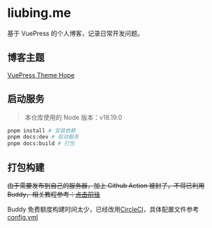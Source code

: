 # liubing.me

基于 VuePress 的个人博客，记录日常开发问题。

## 博客主题

[VuePress Theme Hope](https://theme-hope.vuejs.press/zh/)

## 启动服务

> 本仓库使用的 Node 版本：v18.19.0

```sh
pnpm install # 安装依赖
pnpm docs:dev # 启动服务
pnpm docs:build # 打包
```

## 打包构建

~~由于需要发布到自己的服务器，加上 Github Action 被封了，不得已利用 Buddy，相关教程参考：[点击前往](https://liubing.me/article/vue/vuepress-automatically-deploys-to-own-servers-with-buddy.html)~~

Buddy 免费额度构建时间太少，已经改用[CircleCI](https://circleci.com/)，具体配置文件参考[config.yml](https://github.com/liub1934/liubing.me/blob/main/.circleci/config.yml)
